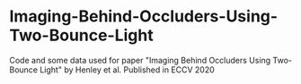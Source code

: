 # Imaging-Behind-Occluders-Using-Two-Bounce-Light
Code and some data used for paper "Imaging Behind Occluders Using Two-Bounce Light" by Henley et al.  Published in ECCV 2020
